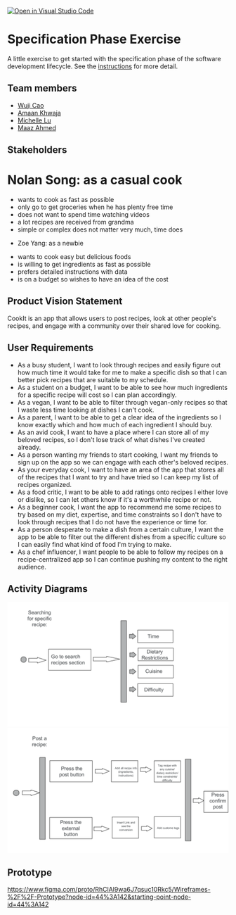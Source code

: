 [![Open in Visual Studio Code](https://classroom.github.com/assets/open-in-vscode-c66648af7eb3fe8bc4f294546bfd86ef473780cde1dea487d3c4ff354943c9ae.svg)](https://classroom.github.com/online_ide?assignment_repo_id=8553894&assignment_repo_type=AssignmentRepo)
# Specification Phase Exercise

A little exercise to get started with the specification phase of the software development lifecycle. See the [instructions](instructions.md) for more detail.

## Team members

* [Wuji Cao](https://github.com/cwj2099)
* [Amaan Khwaja](https://github.com/Amaanmkhwaja)
* [Michelle Lu](https://github.com/michellelu8)
* [Maaz Ahmed](https://github.com/maazahmedd)

## Stakeholders

# Nolan Song: as a casual cook
- wants to cook as fast as possible
- only go to get groceries when he has plenty free time
- does not want to spend time watching videos
- a lot recipes are received from grandma
- simple or complex does not matter very much, time does

* Zoe Yang: as a newbie
- wants to cook easy but delicious foods
- is willing to get ingredients as fast as possible
- prefers detailed instructions with data
- is on a budget so wishes to have an idea of the cost

## Product Vision Statement

CookIt is an app that allows users to post recipes, look at other people's recipes, and engage with a community over their shared love for cooking. 

## User Requirements

* As a busy student, I want to look through recipes and easily figure out how much time it would take for me to make a specific dish so that I can better pick recipes that are suitable to my schedule.
* As a student on a budget, I want to be able to see how much ingredients for a specific recipe will cost so I can plan accordingly.
* As a vegan, I want to be able to filter through vegan-only recipes so that I waste less time looking at dishes I can't cook.
* As a parent, I want to be able to get a clear idea of the ingredients so I know exactly which and how much of each ingredient I should buy.
* As an avid cook, I want to have a place where I can store all of my beloved recipes, so I don't lose track of what dishes I've created already.
* As a person wanting my friends to start cooking, I want my friends to sign up on the app so we can engage with each other's beloved recipes. 
* As your everyday cook, I want to have an area of the app that stores all of the recipes that I want to try and have tried so I can keep my list of recipes organized.
* As a food critic, I want to be able to add ratings onto recipes I either love or dislike, so I can let others know if it's a worthwhile recipe or not.
* As a beginner cook, I want the app to recommend me some recipes to try based on my diet, expertise, and time constraints so I don't have to look through recipes that I do not have the experience or time for. 
* As a person desperate to make a dish from a certain culture, I want the app to be able to filter out the different dishes from a specific culture so I can easily find what kind of food I'm trying to make.
* As a chef influencer, I want people to be able to follow my recipes on a recipe-centralized app so I can continue pushing my content to the right audience.

## Activity Diagrams

![UML Diagram](/images/uml/UML1.png?raw=true "Optional Title")
![UML Diagram](/images/uml/UML2.png?raw=true "Optional Title")

## Prototype

https://www.figma.com/proto/RhClAl9wa6J7qsuc10Rkc5/Wireframes-%2F%2F-Prototype?node-id=44%3A142&starting-point-node-id=44%3A142
